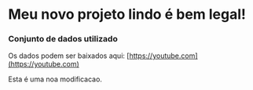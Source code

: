# Meu novo projeto lindo é bem legal!

### Conjunto de dados utilizado

Os dados podem ser baixados aqui: [https://youtube.com](https://youtube.com)


Esta é uma noa modificacao.
